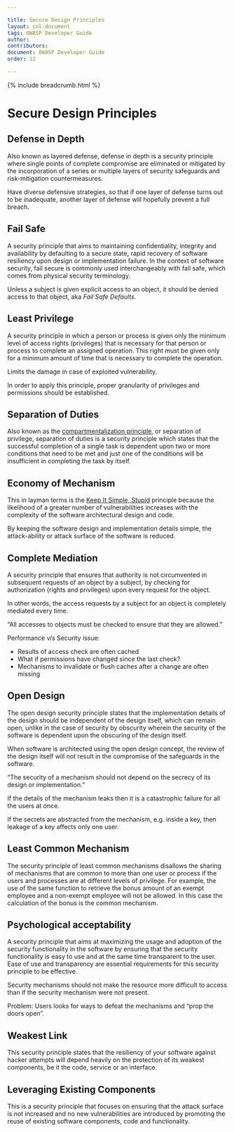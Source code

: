 ```yaml
---

title: Secure Design Principles
layout: col-document
tags: OWASP Developer Guide
author:
contributors:
document: OWASP Developer Guide
order: 12

---
```


{% include breadcrumb.html %}
# Secure Design Principles

## Defense in Depth
Also known as layered defense, defense in depth is a security principle where single points of complete compromise are eliminated or mitigated by the incorporation of a series or multiple layers of security safeguards and risk-mitigation countermeasures.

Have diverse defensive strategies, so that if one layer of defense turns out to be inadequate, another layer of defense will hopefully prevent a full breach.

## Fail Safe
A security principle that aims to maintaining confidentiality, integrity and availability by defaulting to a secure state, rapid recovery of software resiliency upon design or implementation failure. In the context of software security, fail secure is commonly used interchangeably with fail safe, which comes from physical security terminology.

Unless a subject is given explicit access to an object, it should be denied access to that object, aka *Fail Safe Defaults*.

## Least Privilege
A security principle in which a person or process is given only the minimum level of access rights (privileges) that is necessary for that person or process to complete an assigned operation. This right must be given only for a minimum amount of time that is necessary to complete the operation.

Limits the damage in case of exploited vulnerability.

In order to apply this principle, proper granularity of privileges and permissions should be established.

## Separation of Duties
Also known as the [compartmentalization principle][1], or separation of privilege, separation of duties is a security principle which states that the successful completion of a single task is dependent upon two or more conditions that need to be met and just one of the conditions will be insufficient in completing the task by itself.

## Economy of Mechanism
This in layman terms is the [Keep It Simple, Stupid][2] principle because the likelihood of a greater number of vulnerabilities increases with the complexity of the software architectural design and code.

By keeping the software design and implementation details simple, the attack-ability or attack surface of the software is reduced.

## Complete Mediation
A security principle that ensures that authority is not circumvented in subsequent requests of an object by a subject, by checking for authorization (rights and privileges) upon every request for the object.

In other words, the access requests by a subject for an object is completely mediated every time.

“All accesses to objects must be checked to ensure that they are allowed.”

Performance v/s Security issue:
- Results of access check are often cached
- What if permissions have changed since the last check?
- Mechanisms to invalidate or flush caches after a change are often missing

## Open Design
The open design security principle states that the implementation details of the design should be independent of the design itself, which can remain open, unlike in the case of security by obscurity wherein the security of the software is dependent upon the obscuring of the design itself.

When software is architected using the open design concept, the review of the design itself will not result in the compromise of the safeguards in the software.

“The security of a mechanism should not depend on the secrecy of its design or implementation.”

If the details of the mechanism leaks then it is a catastrophic failure for all the users at once.

If the secrets are abstracted from the mechanism, e.g. inside a key, then leakage of a key affects only one user.

## Least Common Mechanism
The security principle of least common mechanisms disallows the sharing of mechanisms that are common to more than one user or process if the users and processes are at different levels of privilege. For example, the use of the same function to retrieve the bonus amount of an exempt employee and a non-exempt employee will not be allowed. In this case the calculation of the bonus is the common mechanism.

## Psychological acceptability
A security principle that aims at maximizing the usage and adoption of the security functionality in the software by ensuring that the security functionality is easy to use and at the same time transparent to the user. Ease of use and transparency are essential requirements for this security principle to be effective.

Security mechanisms should not make the resource more difficult to access than if the security mechanism were not present.

Problem: Users looks for ways to defeat the mechanisms and “prop the doors open”.

## Weakest Link
This security principle states that the resiliency of your software against hacker attempts will depend heavily on the protection of its weakest components, be it the code, service or an interface.

## Leveraging Existing Components
This is a security principle that focuses on ensuring that the attack surface is not increased and no new vulnerabilities are introduced by promoting the reuse of existing software components, code and functionality.


[1]: https://en.wikipedia.org/wiki/Compartmentalization_%28information_security%29
[2]: https://en.wikipedia.org/wiki/KISS_principle
